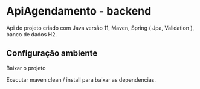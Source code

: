 # ApiAgendamento - backend

Api do projeto criado com Java versão 11, Maven, Spring ( Jpa, Validation ), banco de dados H2.

## Configuração ambiente

Baixar o projeto

Executar maven clean / install para baixar as dependencias.
